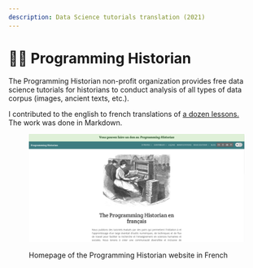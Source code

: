 ```yaml
---
description: Data Science tutorials translation (2021)
---
```


# 👩‍🎓 Programming Historian

The Programming Historian non-profit organization provides free data science tutorials for historians to conduct analysis of all types of data corpus (images, ancient texts, etc.).

I contributed to the english to french translations of [a dozen lessons.](https://programminghistorian.org/en/lessons/)\
The work was done in Markdown.

<figure><img src="../.gitbook/assets/image (3) (1).png" alt=""><figcaption><p>Homepage of the Programming Historian website in French</p></figcaption></figure>
